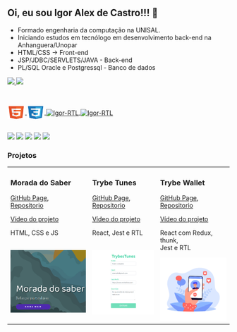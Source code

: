 ## Oi, eu sou Igor Alex de Castro!!! 👋
- Formado engenharia da computação na UNISAL.
- Iniciando estudos em tecnólogo em desenvolvimento back-end na Anhanguera/Unopar
- HTML/CSS -> Front-end
- JSP/JDBC/SERVLETS/JAVA - Back-end
- PL/SQL Oracle e Postgressql - Banco de dados
  

<div>
  <a href="https://github.com/Igor-Alex-Castro">
  <img height="150em" src="https://github-readme-stats.vercel.app/api?username=Igor-Alex-Castro&show_icons=true&theme=github_dark&include_all_commits=true&count_private=true"/>
  <img height="150em" src="https://github-readme-stats.vercel.app/api/top-langs/?username=Igor-Alex-Castro&layout=compact&langs_count=7&theme=github_dark"/>
</div>

##

<div style="display: inline_block"><br>
  
  <img align="center" alt="Igor-HTML" height="30" width="40" src="https://raw.githubusercontent.com/devicons/devicon/master/icons/html5/html5-original.svg">
  <img align="center" alt="Igor-CSS" height="30" width="40" src="https://raw.githubusercontent.com/devicons/devicon/master/icons/css3/css3-original.svg">
  <img align="center" alt="Igor-RTL" height="30" width="40" src="https://cdn.jsdelivr.net/gh/devicons/devicon/icons/jest/jest-plain.svg">
  <img align="center" alt="Igor-RTL" height="30" width="40" src="https://cdn.jsdelivr.net/gh/devicons/devicon/icons/bootstrap/bootstrap-original.svg" />
</div>

##

<div> 
  <a href="https://www.instagram.com/igorz_alex/" target="_blank"><img src="https://img.shields.io/badge/-Instagram-%23E4405F?style=for-the-badge&logo=instagram&logoColor=white" target="_blank"></a>
  <a href="https://discord.gg/8EGAKzny" target="_blank"><img src="https://img.shields.io/badge/Discord-7289DA?style=for-the-badge&logo=discord&logoColor=white" target="_blank"></a> 
  <a href="https://twitter.com/igoralexdecast1" target="_blank"><img src="https://img.shields.io/badge/Twitter-1DA1F2?style=for-the-badge&logo=twitter&logoColor=white" target="_blank"></a> 
  <a href = "mailto:igoralex8701@gmail.com"><img src="https://img.shields.io/badge/-Gmail-%23333?style=for-the-badge&logo=gmail&logoColor=white" target="_blank"></a>
  <a href="https://www.linkedin.com/in/igor-alex-castro-53bbaa186/" target="_blank"><img src="https://img.shields.io/badge/-LinkedIn-%230077B5?style=for-the-badge&logo=linkedin&logoColor=white" target="_blank"></a> 
  
 
</div>
  <h3 align="left">Projetos</h3>
<table>
  <tr> 
    <td valign="top">
        <h3 align="left">Morada do Saber</h3>
        <p><a href="https://igor-alex-castro.github.io/morada-do-saber/">GitHub Page</a>,<br/> <a href="https://github.com/Igor-Alex-Castro/morada-do-saber">Repositorio</a></p>
        <p><a href="">Vídeo do projeto</a></p>
        <p>HTML, CSS e JS</p>
       <br/>
        <a href="https://igor-alex-castro.github.io/morada-do-saber/"><img width=260px src="./imagens/morada-saber-2.png" alt="Visualização do prejeto" /></a><br/>
      </td>  
     <td valign="top">
        <h3 align="left">Trybe Tunes</h3>
        <p><a href="https://igor-alex-castro.github.io/projeto-trybetunes/">GitHub Page</a>, <a href="https://github.com/Igor-Alex-Castro/projeto-trybetunes">Repositorio</a></p>
        <p><a href="https://www.youtube.com/watch?v=0IP06bzmUB8">Vídeo do projeto</a></p>
        <p>React, Jest e RTL</p>
       <br/>
        <a href="https://igor-alex-castro.github.io/projeto-trybetunes/"><img width=200px src="./imagens/tela-de-login.png" alt="Visualização do prejeto" /></a>
      </td>  
    <td valign="top">
      <h3 align="left">Trybe Wallet</h3>
      <p><a href="https://igor-alex-castro.github.io/projeto-trybe-wallet/">GitHub Page</a>,</br> <a href="https://github.com/Igor-Alex-Castro/projeto-trybe-wallet">Repositorio</a></p>
        <p><a href="https://youtu.be/6ojTcbBf0cw">Vídeo do projeto</a></p>
      <p>React com Redux, thunk,</br>
          Jest e RTL</p>
        <a href="https://igor-alex-castro.github.io/projeto-trybe-wallet/"><img width=220px src="./imagens/foto-projeto-wallet.png" alt="Visualização do prejeto" /></a>
      </td>  
  </tr>  
</table>
 
